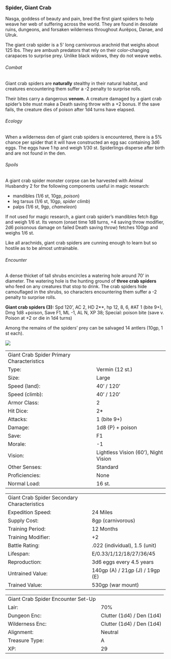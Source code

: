 ### Spider, Giant Crab

Nasga, goddess of beauty and pain, bred the first giant spiders to help weave her web of suffering across the world. They are found in desolate ruins, dungeons, and forsaken wilderness throughout Aurëpos, Danae, and Ulruk.

The giant crab spider is a 5' long carnivorous arachnid that weighs about 125 lbs. They are ambush predators that rely on their color-changing carapaces to surprise prey. Unlike black widows, they do not weave webs.

###### Combat

Giant crab spiders are **naturally** stealthy in their natural habitat, and creatures encountering them suffer a -2 penalty to surprise rolls.

Their bites carry a dangerous **venom.** A creature damaged by a giant crab spider’s bite must make a Death saving throw with a +2 bonus. If the save fails, the creature dies of poison after 1d4 turns have elapsed.

###### Ecology

When a wilderness den of giant crab spiders is encountered, there is a 5% chance per spider that it will have constructed an egg sac containing 3d6 eggs. The eggs have 1 hp and weigh 1/30 st. Spiderlings disperse after birth and are not found in the den.

###### Spoils

A giant crab spider monster corpse can be harvested with Animal Husbandry 2 for the following components useful in magic research:

* mandibles (1/6 st, 10gp, *poison*)
* leg tarsus (1/6 st, 10gp, *spider climb*)
* palps (1/6 st, 9gp, *chameleon*)

If not used for magic research, a giant crab spider’s mandibles fetch 8gp and weigh 1/6 st. Its venom (onset time 1d8 turns, +4 saving throw modifier, 2d6 poisonous damage on failed Death saving throw) fetches 100gp and weighs 1/6 st.

Like all arachnids, giant crab spiders are cunning enough to learn but so hostile as to be almost untrainable.

###### Encounter

A dense thicket of tall shrubs encircles a watering hole around 70’ in diameter. The watering hole is the hunting ground of **three crab spiders** who feed on any creatures that stop to drink. The crab spiders hide camouflaged in the shrubs, so characters encountering them suffer a -2 penalty to surprise rolls.

**Giant crab spiders (3):** Spd 120’, AC 2, HD 2\*\*, hp 12, 8, 6, #AT 1 (bite 9+), Dmg 1d8 +poison, Save F1, ML -1, AL N, XP 38; Special: poison bite (save v. Poison at +2 or die in 1d4 turns)

Among the remains of the spiders’ prey can be salvaged 14 antlers (10gp, 1 st each).

![](data:image/png;base64...)

|  |  |
| --- | --- |
| Giant Crab Spider Primary Characteristics | |
| Type: | Vermin (12 st.) |
| Size: | Large |
| Speed (land): | 40’ / 120’ |
| Speed (climb): | 40’ / 120’ |
| Armor Class: | 2 |
| Hit Dice: | 2\* |
| Attacks: | 1 (bite 9+) |
| Damage: | 1d8 {P} + poison |
| Save: | F1 |
| Morale: | -1 |
| Vision: | Lightless Vision (60’), Night Vision |
| Other Senses: | Standard |
| Proficiencies: | None |
| Normal Load: | 16 st. |

|  |  |
| --- | --- |
| Giant Crab Spider Secondary Characteristics | |
| Expedition Speed: | 24 Miles |
| Supply Cost: | 8gp (carnivorous) |
| Training Period: | 12 Months |
| Training Modifier: | +2 |
| Battle Rating: | .022 (individual), 1.5 (unit) |
| Lifespan: | E/0.33/1/12/18/27/36/45 |
| Reproduction: | 3d6 eggs every 4.5 years |
| Untrained Value: | 140gp (A) / 21gp (J) / 19gp (E) |
| Trained Value: | 530gp (war mount) |

|  |  |
| --- | --- |
| Giant Crab Spider Encounter Set-Up | |
| Lair: | 70% |
| Dungeon Enc: | Clutter (1d4) / Den (1d4) |
| Wilderness Enc: | Clutter (1d4) / Den (1d4) |
| Alignment: | Neutral |
| Treasure Type: | A |
| XP: | 29 |
